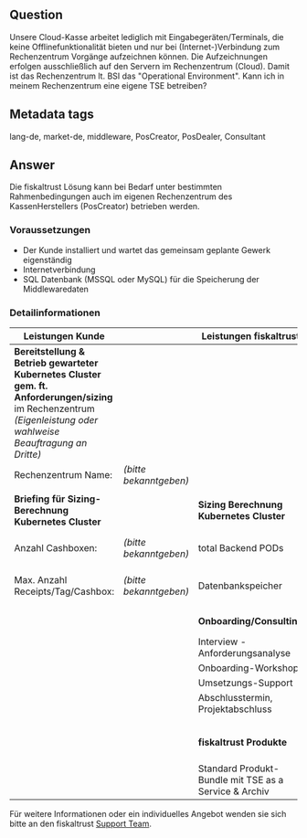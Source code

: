 ## Question

Unsere Cloud-Kasse arbeitet lediglich mit Eingabegeräten/Terminals, die keine Offlinefunktionalität bieten und nur bei (Internet-)Verbindung zum Rechenzentrum Vorgänge aufzeichnen können. Die Aufzeichnungen erfolgen ausschließlich auf den Servern im Rechenzentrum (Cloud). Damit ist das Rechenzentrum lt. BSI das "Operational Environment". Kann ich in meinem Rechenzentrum eine eigene TSE betreiben?

## Metadata tags

lang-de, market-de, middleware, PosCreator, PosDealer, Consultant

## Answer

Die fiskaltrust Lösung kann bei Bedarf unter bestimmten Rahmenbedingungen auch im eigenen Rechenzentrum des KassenHerstellers (PosCreator) betrieben werden.

### Voraussetzungen

- Der Kunde installiert und wartet das gemeinsam geplante Gewerk eigenständig
- Internetverbindung
- SQL Datenbank (MSSQL oder MySQL) für die Speicherung der Middlewaredaten

### Detailinformationen

| Leistungen Kunde                                             |                        | Leistungen fiskaltrust                                       |                           | Kosten                        |
| ------------------------------------------------------------ | ---------------------- | ------------------------------------------------------------ | ------------------------- | ----------------------------- |
| **Bereitstellung & Betrieb gewarteter  Kubernetes Cluster gem. ft. Anforderungen/sizing** im Rechenzentrum *(Eigenleistung oder wahlweise  Beauftragung an Dritte)* |                        |                                                              |                           | unbekannt                     |
| Rechenzentrum  Name:                                         | *(bitte bekanntgeben)* |                                                              |                           |                               |
|                                                              |                        |                                                              |                           |                               |
| **Briefing  für Sizing-Berechnung Kubernetes Cluster**  |                        | **Sizing Berechnung Kubernetes Cluster**                     |                           | keine                         |
| Anzahl Cashboxen:                                           | *(bitte bekanntgeben)* | total Backend PODs                                                   | *(wird von ft ermittelt)* |                               |
| Max. Anzahl Receipts/Tag/Cashbox:                            | *(bitte bekanntgeben)* | Datenbankspeicher                                     | *(wird von ft ermittelt)* |                               |
|                                                              |                        | |                               ||
|                                                              |                        | **Onboarding/Consulting**                                  |                           | einmalige Kosten              |
|                                                              |                        | Interview - Anforderungsanalyse                                  |                           |                               |
|                                                              |                        | Onboarding-Workshop                       |                           |                               |
|                                                              |                        | Umsetzungs-Support              |                           |                               |
|                                                              |                        | Abschlusstermin, Projektabschluss                               |                           |                               |
|                                                              |                        | |                                                              |                           |
|                                                              |                        | |                                                              |                           |
|                                                              |                        | **fiskaltrust Produkte**                                 |                           | monatliche Kosten pro Cashbox |
|                                                              |                        | Standard Produkt-Bundle mit TSE as a Service & Archiv         |                           |                               |

Für weitere Informationen oder ein individuelles Angebot wenden sie sich bitte an den fiskaltrust <a href="mailto:info@fiskaltrust.de">Support Team</a>.
